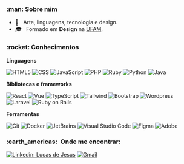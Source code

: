 <h3> :man: Sobre mim </h3>

- 🤔 &nbsp; Arte, linguagens, tecnologia e design.
- 🎓 &nbsp; Formado em **Design** na <a href="ufam.edu.br">UFAM</a>.

<h3> :rocket: Conhecimentos</h3>

**Linguagens**

  ![HTML5](https://img.shields.io/badge/-HTML5-E34F26?style=flat-square&logo=HTML5&logoColor=ffffff)
  ![CSS](https://img.shields.io/badge/-CSS-1572B6?style=flat-square&logo=CSS3&logoColor=ffffff)
  ![JavaScript](https://img.shields.io/badge/-JavaScript-F7DF1E?style=flat-square&logo=javascript&logoColor=000000)
  ![PHP](https://img.shields.io/badge/-PHP-777BB4?style=flat-square&logo=PHP&logoColor=ffffff)
  ![Ruby](https://img.shields.io/badge/-Ruby-CC342D?style=flat-square&logo=Ruby&logoColor=ffffff)
  ![Python](https://img.shields.io/badge/-Python-3776AB?style=flat-square&logo=Python&logoColor=ffffff)
  ![Java](https://img.shields.io/badge/-Java-F80000?style=flat-square&logo=Java&logoColor=ffffff)
  
**Bibliotecas e frameworks**

  ![React](https://img.shields.io/badge/-React-61DAFB?style=flat-square&logo=react&logoColor=000000)
  ![Vue](https://img.shields.io/badge/-Vue-4FC08D?style=flat-square&logo=vue.js&logoColor=ffffff)
  ![TypeScript](https://img.shields.io/badge/-TypeScript-3178C6?style=flat-square&logo=typescript&logoColor=ffffff)
  ![Tailwind](https://img.shields.io/badge/-Tailwind-06B6D4?style=flat-square&logo=tailwind+css&logoColor=ffffff)
  ![Bootstrap](https://img.shields.io/badge/-Bootstrap-7952B3?style=flat-square&logo=bootstrap&logoColor=ffffff)
  ![Wordpress](https://img.shields.io/badge/-Wordpress-21759B?style=flat-square&logo=bootstrap&logoColor=ffffff)
  ![Laravel](https://img.shields.io/badge/-Laravel-FF2D20?style=flat-square&logo=laravel&logoColor=ffffff)
  ![Ruby on Rails](https://img.shields.io/badge/-Ruby_on_Rails-CC0000?style=flat-square&logo=ruby+on+rails&logoColor=ffffff)

**Ferramentas**

  ![Git](https://img.shields.io/badge/-Git-F05032?style=flat-square&logo=git&logoColor=ffffff)
  ![Docker](https://img.shields.io/badge/-Docker-2496ED?style=flat-square&logo=docker&logoColor=ffffff)
  ![JetBrains](https://img.shields.io/badge/-JetBrains-000000?style=flat-square&logo=jetbrains&logoColor=ffffff)
  ![Visual Studio Code](https://img.shields.io/badge/-Visual%20Studio%20Code-007ACC?style=flat-square&logo=visual-studio-code&logoColor=ffffff)
  ![Figma](https://img.shields.io/badge/-Figma-F24E1E?style=flat-square&logo=figma&logoColor=ffffff)
  ![Adobe](https://img.shields.io/badge/-Adobe-FF0000?style=flat-square&logo=adobe&logoColor=ffffff)

<h3> :earth_americas: &nbsp;Onde me encontrar: </h3> 

[![Linkedin: Lucas de Jesus](https://img.shields.io/badge/-lucazdj-0A66C2?style=flat-square&logo=Linkedin&logoColor=ffffff&link=https://www.linkedin.com/in/lucazdj/)](https://www.linkedin.com/in/lucazdj/)
[![Gmail](https://img.shields.io/badge/-lucasdejesus.ldr@gmail.com-EA4335?style=flat-square&logo=Gmail&logoColor=white&link=mailto:lucasdejesus.ldr@gmail.com)](mailto:lucasdejesus.ldr@gmail.com)

